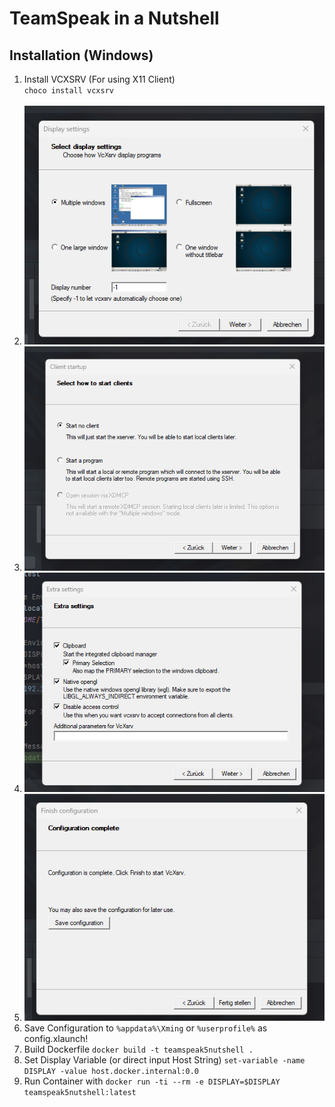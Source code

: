 # TeamSpeak in a Nutshell

## Installation (Windows)
1.  Install VCXSRV (For using X11 Client) <br>
    ```choco install vcxsrv```<br><br>
2. ![Preview Image](assets/img/screenshot-1.png)
3. ![Preview Image](assets/img/screenshot-2.png)
4. ![Preview Image](assets/img/screenshot-3.png)
5. ![Preview Image](assets/img/screenshot-4.png)
6. Save Configuration to ``%appdata%\Xming`` or ``%userprofile%`` as config.xlaunch!
7. Build Dockerfile ``docker build -t teamspeak5nutshell .`` 
8. Set Display Variable (or direct input Host String) ``set-variable -name DISPLAY -value host.docker.internal:0.0``
9. Run Container with ``docker run -ti --rm -e DISPLAY=$DISPLAY teamspeak5nutshell:latest``
